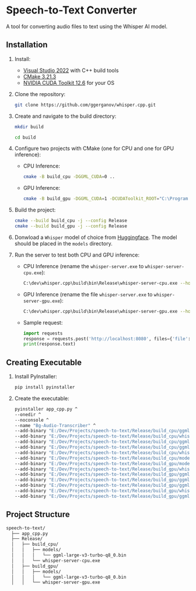 # Speech-to-Text Converter

A tool for converting audio files to text using the Whisper AI model.

## Installation

1. Install:
    - [Visual Studio 2022](https://visualstudio.microsoft.com/downloads/) with C++ build tools
    - [CMake 3.21.3](https://cmake.org/download/)
    - [NVIDIA CUDA Toolkit 12.6](https://developer.nvidia.com/cuda-12-6-2-download-archive) for your OS

2. Clone the repository:
    ```bash
    git clone https://github.com/ggerganov/whisper.cpp.git
    ```

3. Create and navigate to the build directory:
    ```bash
    mkdir build
    ```
    ```bash
    cd build
    ```

4. Configure two projects with CMake (one for CPU and one for GPU inference):
    - CPU Inference:
        ```bash
        cmake -B build_cpu -DGGML_CUDA=0 ..
        ```
    - GPU Inference:
        ```bash
        cmake -B build_gpu -DGGML_CUDA=1 -DCUDAToolkit_ROOT="C:\Program Files\NVIDIA GPU Computing Toolkit\CUDA\v12.6" -DCudaToolkitDir="C:\Program Files\NVIDIA GPU Computing Toolkit\CUDA\v12.6" ..
        ```

5. Build the project:
    ```bash
    cmake --build build_cpu -j --config Release
    cmake --build build_gpu -j --config Release
    ```

6. Donwload a `Whisper` model of choice from [Huggingface](https://huggingface.co/ggerganov/whisper.cpp/tree/main). The model should be placed in the `models` directory.

7. Run the server to test both CPU and GPU inference:
    - CPU Inference (rename the `whisper-server.exe` to `whisper-server-cpu.exe`):
        ```bash
        C:\dev\whisper.cpp\build\bin\Release\whisper-server-cpu.exe --host 127.0.0.1 --port 8080 -m "models/ggml-large-v3-turbo-q8_0.bin" --convert -t 24 -l bg
        ```
    - GPU Inference (rename the file `whisper-server.exe` to `whisper-server-gpu.exe`):
        ```bash
        C:\dev\whisper.cpp\build\bin\Release\whisper-server-gpu.exe --host 127.0.0.1 --port 8080 -m "models/ggml-large-v3-turbo-q8_0.bin" --convert -t 24 --ov-e-device CUDA -l bg
        ```
    - Sample request:
        ```python
        import requests 
        response = requests.post('http://localhost:8080', files={'file': open('path/to/audio/file.wav', 'rb')})
        print(response.text)
        ```

## Creating Executable

1. Install PyInstaller:
    ```bash
    pip install pyinstaller
    ```
2. Create the executable:
    ```bash
    pyinstaller app_cpp.py ^
    --onedir ^
    --noconsole ^
    --name "Bg-Audio-Transcriber" ^
    --add-binary "E:/Dev/Projects/speech-to-text/Release/build_cpu/ggml.dll;Release/build_cpu/" ^
    --add-binary "E:/Dev/Projects/speech-to-text/Release/build_cpu/whisper.dll;Release/build_cpu/" ^
    --add-binary "E:/Dev/Projects/speech-to-text/Release/build_cpu/ggml-cpu.dll;Release/build_cpu/" ^
    --add-binary "E:/Dev/Projects/speech-to-text/Release/build_cpu/ggml-base.dll;Release/build_cpu/" ^
    --add-binary "E:/Dev/Projects/speech-to-text/Release/build_cpu/whisper-server-cpu.exe;Release/build_cpu/" ^
    --add-binary "E:/Dev/Projects/speech-to-text/Release/build_cpu/models/ggml-large-v3-turbo-q8_0.bin;Release/build_cpu/models/" ^
    --add-binary "E:/Dev/Projects/speech-to-text/Release/build_gpu/models/ggml-large-v3-turbo-q8_0.bin;Release/build_gpu/models/" ^
    --add-binary "E:/Dev/Projects/speech-to-text/Release/build_gpu/whisper-server-gpu.exe;Release/build_gpu/" ^
    --add-binary "E:/Dev/Projects/speech-to-text/Release/build_gpu/ggml-cuda.dll;Release/build_gpu/" ^
    --add-binary "E:/Dev/Projects/speech-to-text/Release/build_gpu/ggml-base.dll;Release/build_gpu/" ^
    --add-binary "E:/Dev/Projects/speech-to-text/Release/build_gpu/ggml-cpu.dll;Release/build_gpu/" ^
    --add-binary "E:/Dev/Projects/speech-to-text/Release/build_gpu/whisper.dll;Release/build_gpu/" ^
    --add-binary "E:/Dev/Projects/speech-to-text/Release/build_gpu/ggml.dll;Release/build_gpu/"
    ```

## Project Structure

```bash
speech-to-text/
  ├── app_cpp.py
  ├── Release/
  │   ├── build_cpu/
  │   │   ├── models/
  │   │   │   └── ggml-large-v3-turbo-q8_0.bin
  │   │   └── whisper-server-cpu.exe
  │   ├── build_gpu/
  │   │   ├── models/
  │   │   │   └── ggml-large-v3-turbo-q8_0.bin
  │   │   └── whisper-server-gpu.exe
 
```